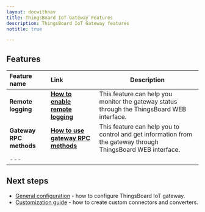 ```yaml
---
layout: docwithnav
title: ThingsBoard IoT Gateway Features
description: ThingsBoard IoT Gateway features 
notitle: true

---
```


## Features

| **Feature name**        | **Link**            | **Description**                                                                             |
|:-|:-|-
| **Remote logging**      | **[How to enable remote logging](/docs/iot-gateway/guides/how-to-enable-remote-logging/)**               | This feature can help you monitor the gateway status through the ThingsBoard WEB interface.                                                             |
| **Gateway RPC methods** | **[How to use gateway RPC methods](/docs/iot-gateway/guides/how-to-use-gateway-rpc-methods/)**     | This feature can help you to control and get information from the gateway through ThingsBoard WEB interface.                                                                   |
|---

## Next steps

 - [General configuration](/docs/iot-gateway/configuration/) - how to configure ThingsBoard IoT gateway.
 - [Customization guide](/docs/iot-gateway/custom/) - how to create custom connectors and converters.
